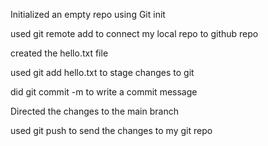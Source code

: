 Initialized an empty repo using Git init

used git remote add <url> to connect my local repo to github repo

created the hello.txt file

used git add hello.txt to stage changes to git


did git commit -m <custom messge> to write a commit message

Directed the changes to the main branch

used git push to send the changes to my git repo
